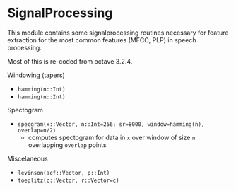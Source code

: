 SignalProcessing
================

This module contains some signalprocessing routines necessary for feature extraction for the most common features (MFCC, PLP) in speech processing. 

Most of this is re-coded from octave 3.2.4.  

Windowing (tapers)
 - `hamming(n::Int)`
 - `hamming(n::Int)`

Spectogram
 - `specgram(x::Vector, n::Int=256; sr=8000, window=hamming(n), overlap=n/2)`
    - computes spectogram for data in `x` over window of size `n` overlapping `overlap` points

Miscelaneous

 - `levinson(acf::Vector, p::Int)`
 - `toeplitz(c::Vector, r::Vector=c)`

